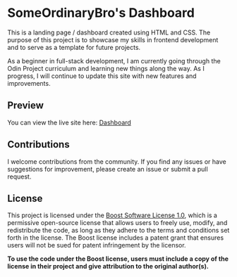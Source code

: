 # SomeOrdinaryBro's Dashboard
This is a landing page / dashboard created using HTML and CSS. The purpose of this project is to showcase my skills in frontend development and to serve as a template for future projects.

As a beginner in full-stack development, I am currently going through the Odin Project curriculum and learning new things along the way. As I progress, I will continue to update this site with new features and improvements.

## Preview

You can view the live site here: [Dashboard](https://someordinarybro.github.io/LandingPage-Template/)

## Contributions

I welcome contributions from the community. If you find any issues or have suggestions for improvement, please create an issue or submit a pull request.

## License

This project is licensed under the [Boost Software License 1.0](https://www.boost.org/LICENSE_1_0.txt), which is a permissive open-source license that allows users to freely use, modify, and redistribute the code, as long as they adhere to the terms and conditions set forth in the license. The Boost license includes a patent grant that ensures users will not be sued for patent infringement by the licensor.

**To use the code under the Boost license, users must include a copy of the license in their project and give attribution to the original author(s).**
